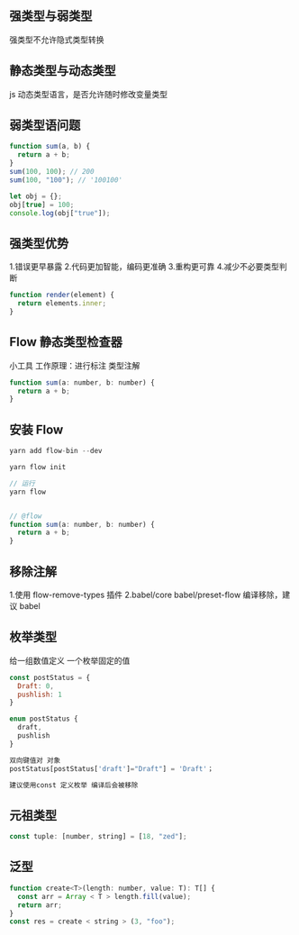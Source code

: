 ## 强类型与弱类型

强类型不允许隐式类型转换

## 静态类型与动态类型

js 动态类型语言，是否允许随时修改变量类型

## 弱类型语问题

```js
function sum(a, b) {
  return a + b;
}
sum(100, 100); // 200
sum(100, "100"); // '100100'

let obj = {};
obj[true] = 100;
console.log(obj["true"]);
```

## 强类型优势

1.错误更早暴露 2.代码更加智能，编码更准确 3.重构更可靠 4.减少不必要类型判断

```js
function render(element) {
  return elements.inner;
}
```

## Flow 静态类型检查器

小工具
工作原理：进行标注
类型注解

```js
function sum(a: number, b: number) {
  return a + b;
}
```

## 安装 Flow

```js
yarn add flow-bin --dev

yarn flow init

// 运行
yarn flow


// @flow
function sum(a: number, b: number) {
  return a + b;
}

```

## 移除注解

1.使用 flow-remove-types 插件
2.babel/core babel/preset-flow 编译移除，建议 babel

## 枚举类型

给一组数值定义
一个枚举固定的值

```js
const postStatus = {
  Draft: 0,
  pushlish: 1
}

enum postStatus {
  draft,
  pushlish
}

双向键值对 对象
postStatus[postStatus['draft']="Draft"] = 'Draft'；

建议使用const 定义枚举 编译后会被移除
```

## 元祖类型

```js
const tuple: [number, string] = [18, "zed"];
```

## 泛型

```js
function create<T>(length: number, value: T): T[] {
  const arr = Array < T > length.fill(value);
  return arr;
}
const res = create < string > (3, "foo");
```
